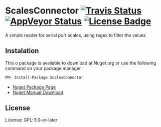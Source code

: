  ScalesConnector [![Travis Status](https://api.travis-ci.org/Monteiro-s/ScalesConnector.svg?branch=master)](//travis-ci.org/Monteiro-s/ScalesConnector) [![AppVeyor Status](https://ci.appveyor.com/api/projects/status/6sxhxye8wqr8ys7b/branch/master?svg=true)](https://ci.appveyor.com/project/luccasmf/scalesconnector/branch/master) [![License Badge](https://img.shields.io/badge/license-GPL%203.0-brightgreen.svg)](https://github.com/Monteiro-s/ScalesConnector/blob/master/LICENSE)
========

A simple reader for serial port scales, using regex to filter the values


## Instalation

This o package is available to download at Nuget.org or use the following command on your package manager

```sh
PM> Install-Package ScalesConnector
```

* [Nuget Package Page](https://www.nuget.org/packages/ScalesConnector/)
* [Nuget Manual Download](https://www.nuget.org/api/v2/package/ScalesConnector/)


## License
License: GPL-3.0-or-later


